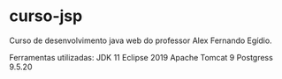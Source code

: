 # curso-jsp
Curso de desenvolvimento java web do professor Alex Fernando Egídio.

Ferramentas utilizadas:
JDK 11
Eclipse 2019
Apache Tomcat 9
Postgress 9.5.20
